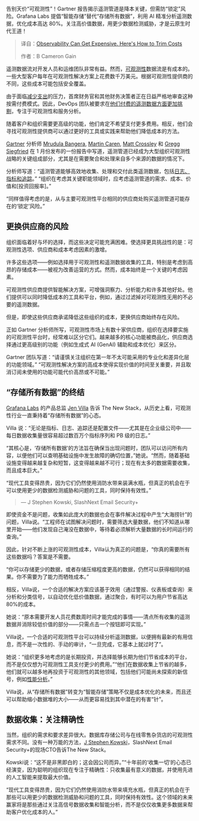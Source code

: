 
<!--
title: 可观测性可能会变得昂贵，以下是如何削减成本的方法
cover: https://cdn.thenewstack.io/media/2025/02/6a790864-observability-expensive-2.jpg
summary: 告别天价“可观测性”！Gartner 报告揭示遥测管道是降本关键，但需防“锁定”风险。Grafana Labs 提倡“智能存储”替代“存储所有数据”，利用 AI 精准分析遥测数据，优化成本高达 80%。关注高价值数据，用更少数据检测威胁，才是云原生时代王道！
-->

告别天价“可观测性”！Gartner 报告揭示遥测管道是降本关键，但需防“锁定”风险。Grafana Labs 提倡“智能存储”替代“存储所有数据”，利用 AI 精准分析遥测数据，优化成本高达 80%。关注高价值数据，用更少数据检测威胁，才是云原生时代王道！

> 译自：[Observability Can Get Expensive. Here's How to Trim Costs](https://thenewstack.io/observability-can-get-expensive-heres-how-to-trim-costs/)
> 
> 作者：B Cameron Gain

遥测数据流对开发人员和运维团队非常有益。然而，[可观测性](https://thenewstack.io/observability/)数据流是有成本的。一些大型客户每年在可观测性解决方案上花费数千万美元。根据可观测性提供商的不同，这些成本可能包括安全覆盖。

由于面临[减少支出](https://thenewstack.io/a-diy-framework-for-optimizing-observability-costs/)的压力，首席财务官和其他财务决策者正在日益严格地审查这种按需付费模式。因此，DevOps 团队被要求在[他们付费的遥测数据方面更加挑剔](https://thenewstack.io/whats-driving-the-rising-cost-of-observability/)，专注于可观测性和服务分析。

随着客户和组织需要更高级的功能，他们肯定不希望支付更多费用。相反，他们会寻找可观测性提供商可以通过更好的工具或实践来帮助他们降低成本的方法。

[Gartner](https://www.gartner.com/en) 分析师 [Mrudula Bangera](https://www.linkedin.com/in/mrudula-bangera-a4989933/), [Martin Caren](https://www.linkedin.com/in/mcaren/), [Matt Crossley](https://www.linkedin.com/in/matt-crossley-dk) 和 [Gregg Siegfried](https://www.linkedin.com/in/greggsiegfried/) 在 1 月份发布的一份报告中写道，遥测管道已经成为大型组织可观测性战略的关键组成部分，尤其是在需要聚合和处理来自多个来源的数据的情况下。

分析师写道：“遥测管道能够高效地收集、处理和交付此类遥测数据，包括[日志、指标和追踪](https://thenewstack.io/observability-working-with-metrics-logs-and-traces/)。” “组织在考虑其关键职能领域时，应考虑遥测管道的需求、成本、价值和[投资回报率]。”

“同样值得考虑的是，从与主要可观测性平台相同的供应商处购买遥测管道可能存在的‘锁定’风险。”

## 更换供应商的风险

组织面临着好与坏的选择，而这些决定可能充满困难。使选择更具挑战性的是：可观测性选项、供应商和成本考虑因素的激增。

许多这些选项——例如选择用于可观测性和遥测数据收集的工具，特别是考虑到高昂的存储成本——被视为改善运营的方式。然而，成本始终是一个关键的考虑因素。

可观测性供应商提供智能解决方案，可增强洞察力、分析能力和许多其他好处。他们提供可以同时降低成本的工具和平台，例如，通过过滤掉对可观测性无用的不必要的遥测数据。

但是，即使这些供应商承诺降低这些组织的成本，更换供应商始终存在风险。

正如 Gartner 分析师所写，可观测性市场上有数十家供应商，组织在选择要实施的可观测性平台时，经常难以区分它们。越来越多的核心功能被商品化，供应商选择通过更高级别的功能（例如生成式 AI (GenAI) 辅助和成本优化）来区分。

Gartner 团队写道：“请谨慎关注组织在第一年不太可能采用的专业化和差异化层的功能领域。” “可观测性解决方案的高成本使得实现价值的时间至关重要，并且取消订阅未使用的功能可能代价高昂或不可能。”

## “存储所有数据”的终结

[Grafana Labs](https://grafana.com/) 的产品总监 [Jen Villa](https://www.linkedin.com/in/jevilla) 告诉 The New Stack，从历史上看，可观测性行业一直秉持着“存储所有数据”的心态。

Villa 说：“无论是指标、日志、追踪还是配置文件——尤其是在企业级公司中——每日数据收集量很容易超过数百万个指标序列和 PB 级的日志。”

“其核心是，‘存储所有数据’的方法旨在确保当出现问题时，团队可以访问所有内容，以便他们可以查明基础设施中发生故障的确切位置，”她说。“然而，随着基础设施变得越来越复杂和短暂，这变得越来越不可行；现在有太多的数据需要收集，而且成本巨大。”

“现代工具变得昂贵，因为它们仍然使用消防水带来装满水瓶，但真正的机会在于可以使用更少的数据检测威胁和问题的工具，同时保持有效性。”
> — J Stephen Kowski, SlashNext Email Security+

即使资金不是问题，收集如此庞大的数据也会在事件解决过程中产生“大海捞针”的问题，Villa说。“工程师在试图解决问题时，需要筛选大量数据，他们不知道从哪里开始——他们发现自己淹没在数据中，等待着必须解析大量数据的长时间运行的查询。”

因此，针对不断上涨的可观测性成本，Villa认为真正的问题是，“你真的需要所有这些数据吗？答案是不需要。

“你可以存储更少的数据，或者存储压缩程度更高的数据，仍然可以获得相同的结果。你不需要为了能力而牺牲成本。”

相反，Villa说，一个合适的解决方案应该基于效用（通过警报、仪表板或查询）来分析和分类信号，以自动优化低价值数据，通过聚合，有时可以为用户节省高达80%的成本。

她说：“原本需要开发人员花费数周时间才能完成的事情——清点所有收集的遥测数据并消除较低价值的部分——只需点击一个按钮即可实现。”

Villa说，一个合适的可观测性平台可以持续分析遥测数据，以便拥有最新的有用信息，而不是一次性的、手动的审计，“一旦完成，它基本上就过时了”。

她说：“组织更多地考虑的是长期投资，并选择能够长期为他们节省成本的平台，而不是仅仅想为可观测性工具支付更少的费用。”“他们在数据收集上节省的越多，他们就可以越多地再投资于可观测性的其他领域，包括他们可能尚未探索的新信号，例如[性能分析](https://thenewstack.io/metrics-traces-logs-and-now-opentelemetry-profile-data/)。”

Villa说，从“存储所有数据”转变为“智能存储”策略不仅是成本优化的未来，而且还可以帮助缩小数据堆的大小——从而更容易找到其中潜在的有害“针”。

## 数据收集：关注精确性

当然，组织的需求和要求差异很大。数据库存储公司与在线零售杂货店的可观测性需求不同。没有一种万能的方法，[J Stephen Kowski](https://www.linkedin.com/in/jstephenkowski)，SlashNext Email Security+的现场CTO告诉The New Stack。

Kowski说：“这不是非黑即白的；这会因公司而异。”“十年前的‘收集一切’的心态已经演变，因为聪明的组织现在专注于精确性：只收集最有意义的数据，并使用先进的人工智能来提取最大价值。

“现代工具变得昂贵，因为它们仍然使用消防水带来填充水瓶，但真正的机会在于那些可以用更少的数据检测威胁和问题的工具，同时保持有效性。这个领域的未来赢家将是那些通过关注高信号数据收集和智能分析，而不是仅仅收集更多数据来帮助客户优化成本的人。”